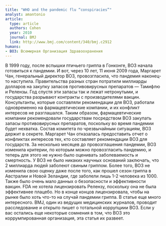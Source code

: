 ```yaml
---
title: "WHO and the pandemic flu “conspiracies”"
analyst: amantonio
article:
  type: article
  authors: Cohen
  year: 2010
  journal: BMJ
  link: http://www.bmj.com/content/340/bmj.c2912
humans:
- ВОЗ: Всемирная Организация Здравоохранения
---
```


В 1999 году, после вспышки птичьего гриппа в Гонконге, ВОЗ начала готовиться к пандемии. И вот, через 10 лет, 11 июня 2009 года, Маргарет Чан, генеральный директор ВОЗ, провозгласила, что пандемия наконец-то наступила. Правительства разных стран потратили миллиарды долларов на закупку запасов противовирусных препаратов — Тамифлю и Релензы. Год спустя эти запасы так и лежат нетронутыми, и государства разрывают контракты с производителями вакцин.
Консультанты, которые составляли рекомендации для ВОЗ, работали одновременно на фармацевтические компании, и их конфликт интересов не разглашался. Таким образом, фармацевтические компании рекомендовали государствам посредством ВОЗ закупать запасы противовирусных препаратов, поскольку во время пандемии будет нехватка.
Состав комитета по чрезвычайным ситуациям, ВОЗ держит в секрете. Маргарет Чан отказалась предоставить отчет о конфликтах интересов тех, кто составляет рекомендации ВОЗ для государств.
За несколько месяцев до провозглашения пандемии, ВОЗ изменила критерии, по которым можно провозгласить пандемию, и теперь для этого не нужно было оценивать заболеваемость и смертность.
У ВОЗ не было никаких научных оснований заключать, что 2 миллиарда людей заболеют свиным гриппом. Более того, ВОЗ не изменила свою оценку даже после того, как прошел сезон гриппа в Австралии и Новой Зеландии, где заболели лишь 1-2 человека из 1000. Также было очень мало данных о безопасности и эффективности вакцин.
FDA не хотела лицензировать Релензу, поскольку она не была эффективнее плацебо. Но в конце концов лицензировала, чтобы на рынке было хоть что-то на случай пандемии гриппа.
В статье еще много интересного. BMJ, один из ведущих медицинских журналов, проводит расследование и открыто пишет о тотальной коррупциии ВОЗ. Если у вас остались еще некоторые сомнения в том, что ВОЗ это коррумпированная организация, эта статья их развеет.
